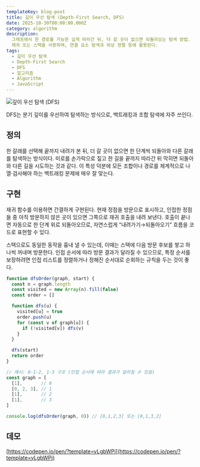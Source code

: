 ```yaml
---
templateKey: blog-post
title: 깊이 우선 탐색 (Depth-First Search, DFS)
date: 2025-10-30T00:00:00.000Z
category: algorithm
description:
  그래프에서 한 경로를 가능한 깊게 따라간 뒤, 더 갈 곳이 없으면 되돌아오는 탐색 방법.
  재귀 또는 스택을 사용하며, 연결 요소 탐색과 위상 정렬 등에 활용된다.
tags:
  - 깊이 우선 탐색
  - Depth-First Search
  - DFS
  - 알고리즘
  - Algorithm
  - JavaScript
---
```


![깊이 우선 탐색 (DFS)](/assets/algorithm.png "깊이 우선 탐색 (DFS)")

DFS는 분기 깊이를 우선하여 탐색하는 방식으로, 백트래킹과 조합 탐색에 자주 쓰인다.

## 정의

한 갈래를 선택해 끝까지 내려가 본 뒤, 더 갈 곳이 없으면 한 단계씩 되돌아와 다른 갈래를 탐색하는 방식이다. 미로를 손가락으로 짚고 한 길을 끝까지 따라간 뒤 막히면 되돌아와 다른 길을 시도하는 것과 같다. 이 특성 덕분에 모든 조합이나 경로를 체계적으로 나열·검사해야 하는 백트래킹 문제에 매우 잘 맞는다.

## 구현

재귀 함수를 이용하면 간결하게 구현된다. 현재 정점을 방문으로 표시하고, 인접한 정점들 중 아직 방문하지 않은 곳이 있으면 그쪽으로 재귀 호출을 내려 보낸다. 호출이 끝나면 자동으로 한 단계 위로 되돌아오므로, 자연스럽게 “내려가기→되돌아오기” 흐름을 코드로 표현할 수 있다.

스택으로도 동일한 동작을 흉내 낼 수 있는데, 이때는 스택에 다음 방문 후보를 쌓고 하나씩 꺼내며 방문한다. 인접 순서에 따라 방문 결과가 달라질 수 있으므로, 특정 순서를 보장하려면 인접 리스트를 정렬하거나 정해진 순서대로 순회하는 규칙을 두는 것이 좋다.

```javascript
function dfsOrder(graph, start) {
  const n = graph.length
  const visited = new Array(n).fill(false)
  const order = []

  function dfs(u) {
    visited[u] = true
    order.push(u)
    for (const v of graph[u]) {
      if (!visited[v]) dfs(v)
    }
  }

  dfs(start)
  return order
}

// 예시: 0-1-2, 1-3 구조 (인접 순서에 따라 결과가 달라질 수 있음)
const graph = [
  [1],       // 0
  [0, 2, 3], // 1
  [1],       // 2
  [1],       // 3
]

console.log(dfsOrder(graph, 0)) // [0,1,2,3] 또는 [0,1,3,2]
```

## 데모

[https://codepen.io/pen/?template=yLgbWPj](https://codepen.io/pen/?template=yLgbWPj)


